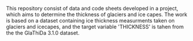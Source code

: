 This repository consist of data and code sheets developed in a project, which aims to determine the thickness of glaciers and ice capes. 
The work is based on a dataset containing ice thickness measurments taken on glaciers and icecapes, and the target variable 'THICKNESS' is tahen from the the GlaThiDa 3.1.0 dataset.
